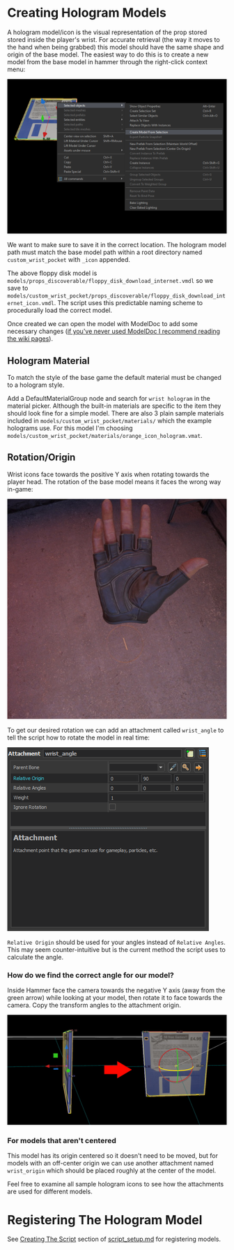 # Creating Hologram Models

A hologram model/icon is the visual representation of the prop stored stored inside the player's wrist. For accurate retrieval (the way it moves to the hand when being grabbed) this model should have the same shape and origin of the base model. The easiest way to do this is to create a new model from the base model in hammer through the right-click context menu:

![Creating holo model](img/create_model_context_menu.png)

We want to make sure to save it in the correct location. The hologram model path must match the base model path within a root directory named `custom_wrist_pocket` with `_icon` appended.

The above floppy disk model is `models/props_discoverable/floppy_disk_download_internet.vmdl` so we save to `models/custom_wrist_pocket/props_discoverable/floppy_disk_download_internet_icon.vmdl`. The script uses this predictable naming scheme to procedurally load the correct model.

Once created we can open the model with ModelDoc to add some necessary changes ([if you've never used ModelDoc I recommend reading the wiki pages](https://developer.valvesoftware.com/wiki/Half-Life:_Alyx_Workshop_Tools/Modeling)).


## Hologram Material

To match the style of the base game the default material must be changed to a hologram style.

Add a DefaultMaterialGroup node and search for `wrist hologram` in the material picker. Although the built-in materials are specific to the item they should look fine for a simple model. There are also 3 plain sample materials included in `models/custom_wrist_pocket/materials/` which the example holograms use. For this model I'm choosing `models/custom_wrist_pocket/materials/orange_icon_hologram.vmat`.

## Rotation/Origin

Wrist icons face towards the positive Y axis when rotating towards the player head. The rotation of the base model means it faces the wrong way in-game:

![Bad icon rotation](img/bad_icon_rotation.jpg)
    
To get our desired rotation we can add an attachment called `wrist_angle` to tell the script how to rotate the model in real time:
    
![Wrist angle attachment](img/wrist_angle_attachment.png)

`Relative Origin` should be used for your angles instead of `Relative Angles`. This may seem counter-intuitive but is the current method the script uses to calculate the angle.

### How do we find the correct angle for our model?

Inside Hammer face the camera towards the negative Y axis (away from the green arrow) while looking at your model, then rotate it to face towards the camera. Copy the transform angles to the attachment origin.

![](img/rotate_to_face_y.jpg)

### For models that aren't centered

This model has its origin centered so it doesn't need to be moved, but for models with an off-center origin we can use another attachment named `wrist_origin` which should be placed roughly at the center of the model.

Feel free to examine all sample hologram icons to see how the attachments are used for different models.

# Registering The Hologram Model

See [Creating The Script](script_setup.md#creating_the_script) section of [script_setup.md](script_setup.md) for registering models.
